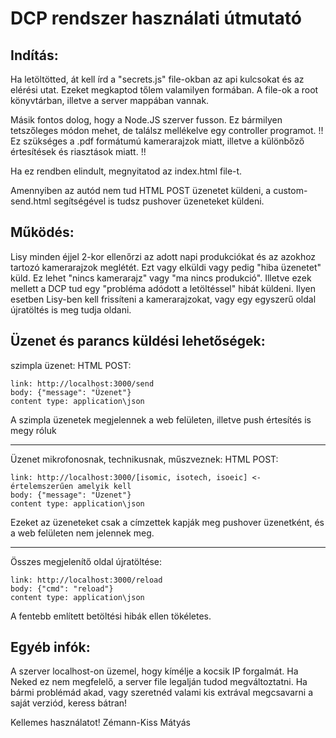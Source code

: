 # DCP rendszer használati útmutató

## Indítás:

Ha letöltötted, át kell írd a "secrets.js" file-okban az api kulcsokat és az elérési utat. Ezeket megkaptod tőlem valamilyen formában.
A file-ok a root könyvtárban, illetve a server mappában vannak.

Másik fontos dolog, hogy a Node.JS szerver fusson. Ez bármilyen tetszőleges módon mehet, de találsz mellékelve egy controller programot.
!! Ez szükséges a .pdf formátumú kamerarajzok miatt, illetve a különbőző értesítések és riasztások miatt. !!

Ha ez rendben elindult, megnyitatod az index.html file-t.

Amennyiben az autód nem tud HTML POST üzenetet küldeni, a custom-send.html segítségével is tudsz pushover üzeneteket küldeni.

## Működés:
Lisy minden éjjel 2-kor ellenőrzi az adott napi produkciókat és az azokhoz tartozó kamerarajzok meglétét. Ezt vagy elküldi vagy pedig
"hiba üzenetet" küld. Ez lehet "nincs kamerarajz" vagy "ma nincs produkció". Illetve ezek mellett a DCP tud egy "probléma adódott a letöltéssel"
hibát küldeni. Ilyen esetben Lisy-ben kell frissíteni a kamerarajzokat, vagy egy egyszerű oldal újratöltés is meg tudja oldani.

## Üzenet és parancs küldési lehetőségek:

szimpla üzenet:
HTML POST:
```
link: http://localhost:3000/send
body: {"message": "Üzenet"}
content type: application\json
```

A szimpla üzenetek megjelennek a web felületen, illetve push értesítés is megy róluk

---

Üzenet mikrofonosnak, technikusnak, műszveznek:
HTML POST:
```
link: http://localhost:3000/[isomic, isotech, isoeic] <- értelemszerűen amelyik kell
body: {"message": "Üzenet"}
content type: application\json
```

Ezeket az üzeneteket csak a címzettek kapják meg pushover üzenetként, és a web felületen nem jelennek meg.

---

Összes megjelenítő oldal újratöltése:
```
link: http://localhost:3000/reload
body: {"cmd": "reload"}
content type: application\json
```

A fentebb említett betöltési hibák ellen tökéletes.

## Egyéb infók:
A szerver localhost-on üzemel, hogy kímélje a kocsik IP forgalmát. Ha Neked ez nem megfelelő, a server file legalján tudod megváltoztatni.
Ha bármi problémád akad, vagy szeretnéd valami kis extrával megcsavarni a saját verziód, keress bátran!

Kellemes használatot!
Zémann-Kiss Mátyás
